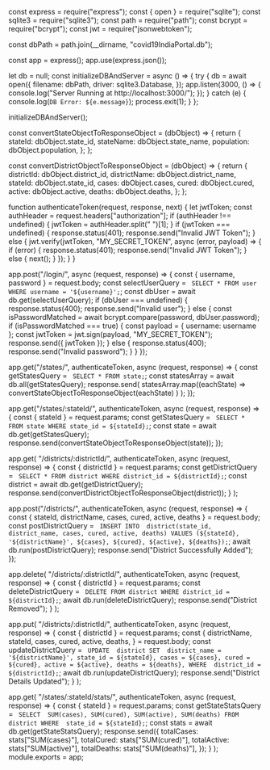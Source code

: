 const express = require("express");
const { open } = require("sqlite");
const sqlite3 = require("sqlite3");
const path = require("path");
const bcrypt = require("bcrypt");
const jwt = require("jsonwebtoken");

const dbPath = path.join(__dirname, "covid19IndiaPortal.db");

const app = express();
app.use(express.json());

let db = null;
const initializeDBAndServer = async () => {
  try {
    db = await open({
      filename: dbPath,
      driver: sqlite3.Database,
    });
    app.listen(3000, () => {
      console.log("Server Running at http://localhost:3000/");
    });
  } catch (e) {
    console.log(`DB Error: ${e.message}`);
    process.exit(1);
  }
};

initializeDBAndServer();

const convertStateObjectToResponseObject = (dbObject) => {
  return {
    stateId: dbObject.state_id,
    stateName: dbObject.state_name,
    population: dbObject.population,
  };
};

const convertDistrictObjectToResponseObject = (dbObject) => {
  return {
    districtId: dbObject.district_id,
    districtName: dbObject.district_name,
    stateId: dbObject.state_id,
    cases: dbObject.cases,
    cured: dbObject.cured,
    active: dbObject.active,
    deaths: dbObject.deaths,
  };
};

function authenticateToken(request, response, next) {
  let jwtToken;
  const authHeader = request.headers["authorization"];
  if (authHeader !== undefined) {
    jwtToken = authHeader.split(" ")[1];
  }
  if (jwtToken === undefined) {
    response.status(401);
    response.send("Invalid JWT Token");
  } else {
    jwt.verify(jwtToken, "MY_SECRET_TOKEN", async (error, payload) => {
      if (error) {
        response.status(401);
        response.send("Invalid JWT Token");
      } else {
        next();
      }
    });
  }
}

app.post("/login/", async (request, response) => {
  const { username, password } = request.body;
  const selectUserQuery = `
    SELECT * FROM user
    WHERE
        username = '${username}';`;
  const dbUser = await db.get(selectUserQuery);
  if (dbUser === undefined) {
    response.status(400);
    response.send("Invalid user");
  } else {
    const isPasswordMatched = await bcrypt.compare(password, dbUser.password);
    if (isPasswordMatched === true) {
      const payload = { username: username };
      const jwtToken = jwt.sign(payload, "MY_SECRET_TOKEN");
      response.send({ jwtToken });
    } else {
      response.status(400);
      response.send("Invalid password");
    }
  }
});

app.get("/states/", authenticateToken, async (request, response) => {
  const getStatesQuery = `
    SELECT * FROM state;`;
  const statesArray = await db.all(getStatesQuery);
  response.send(
    statesArray.map((eachState) =>
      convertStateObjectToResponseObject(eachState)
    )
  );
});

app.get("/states/:stateId/", authenticateToken, async (request, response) => {
  const { stateId } = request.params;
  const getStatesQuery = `
    SELECT * FROM state
    WHERE state_id = ${stateId};`;
  const state = await db.get(getStatesQuery);
  response.send(convertStateObjectToResponseObject(state));
});

app.get(
  "/districts/:districtId/",
  authenticateToken,
  async (request, response) => {
    const { districtId } = request.params;
    const getDistrictQuery = `
    SELECT * FROM district
    WHERE district_id = ${districtId};`;
    const district = await db.get(getDistrictQuery);
    response.send(convertDistrictObjectToResponseObject(district));
  }
);

app.post("/districts/", authenticateToken, async (request, response) => {
  const { stateId, districtName, cases, cured, active, deaths } = request.body;
  const postDistrictQuery = `
    INSERT INTO 
        district(state_id, district_name, cases, cured, active, deaths)
    VALUES
    (${stateId}, '${districtName}', ${cases}, ${cured}, ${active}, ${deaths});`;
  await db.run(postDistrictQuery);
  response.send("District Successfully Added");
});

app.delete(
  "/districts/:districtId/",
  authenticateToken,
  async (request, response) => {
    const { districtId } = request.params;
    const deleteDistrictQuery = `
    DELETE FROM district
    WHERE district_id = ${districtId};`;
    await db.run(deleteDistrictQuery);
    response.send("District Removed");
  }
);

app.put(
  "/districts/:districtId/",
  authenticateToken,
  async (request, response) => {
    const { districtId } = request.params;
    const {
      districtName,
      stateId,
      cases,
      cured,
      active,
      deaths,
    } = request.body;
    const updateDistrictQuery = `
    UPDATE 
        district
    SET 
        district_name = '${districtName}',
        state_id = ${stateId},
        cases = ${cases},
        cured = ${cured},
        active = ${active},
        deaths = ${deaths},
    WHERE 
        district_id = ${districtId};`;
    await db.run(updateDistrictQuery);
    response.send("District Details Updated");
  }
);

app.get(
  "/states/:stateId/stats/",
  authenticateToken,
  async (request, response) => {
    const { stateId } = request.params;
    const getStateStatsQuery = `
    SELECT 
        SUM(cases),
        SUM(cured),
        SUM(active),
        SUM(deaths)
    FROM district
    WHERE 
        state_id = ${stateId};`;
    const stats = await db.get(getStateStatsQuery);
    response.send({
      totalCases: stats["SUM(cases)"],
      totalCured: stats["SUM(cured)"],
      totalActive: stats["SUM(active)"],
      totalDeaths: stats["SUM(deaths)"],
    });
  }
);
module.exports = app;
